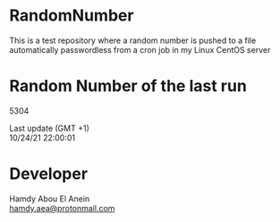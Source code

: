 # RandomNumber    
This is a test repository where a random number is pushed to a file automatically passwordless from a cron job in my Linux CentOS server    
# Random Number of the last run   
5304
      
Last update (GMT +1)    
10/24/21 22:00:01
# Developer    
Hamdy Abou El Anein   
hamdy.aea@protonmail.com
